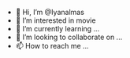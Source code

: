 - 👋 Hi, I’m @Iyanalmas
- 👀 I’m interested in movie
- 🌱 I’m currently learning ...
- 💞️ I’m looking to collaborate on ...
- 📫 How to reach me ...

<!---
Iyanalmas/Iyanalmas is a ✨ special ✨ repository because its `README.md` (this file) appears on your GitHub profile.
You can click the Preview link to take a look at your changes.
--->
